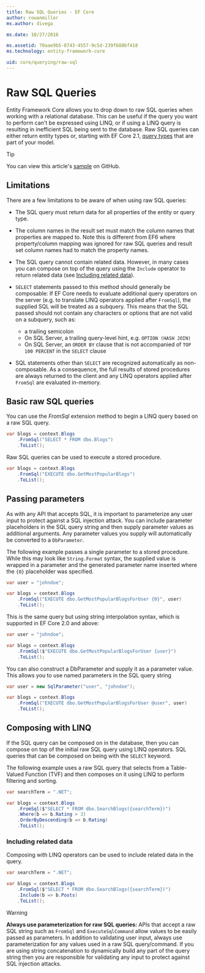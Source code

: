 ```yaml
---
title: Raw SQL Queries - EF Core
author: rowanmiller
ms.author: divega

ms.date: 10/27/2016

ms.assetid: 70aae9b5-8743-4557-9c5d-239f688bf418
ms.technology: entity-framework-core

uid: core/querying/raw-sql
---
```

# Raw SQL Queries

Entity Framework Core allows you to drop down to raw SQL queries when working with a relational database. This can be useful if the query you want to perform can't be expressed using LINQ, or if using a LINQ query is resulting in inefficient SQL being sent to the database. Raw SQL queries can either return entity types or, starting with EF Core 2.1, [query types](xref:core/modeling/query-types)  that are part of your model. 

> [!TIP]  
> You can view this article's [sample](https://github.com/aspnet/EntityFramework.Docs/tree/master/samples/core/Querying) on GitHub.

## Limitations

There are a few limitations to be aware of when using raw SQL queries:

* The SQL query must return data for all properties of the entity or query type.

* The column names in the result set must match the column names that properties are mapped to. Note this is different from EF6 where property/column mapping was ignored for raw SQL queries and result set column names had to match the property names.

* The SQL query cannot contain related data. However, in many cases you can compose on top of the query using the `Include` operator to return related data (see [Including related data](#including-related-data)).

* `SELECT` statements passed to this method should generally be composable: If EF Core needs to evaluate additional query operators on the server (e.g. to translate LINQ operators applied after `FromSql`), the supplied SQL will be treated as a subquery. This means that the SQL passed should not contain any characters or options that are not valid on a subquery, such as:
  * a trailing semicolon
  * On SQL Server, a trailing query-level hint, e.g. `OPTION (HASH JOIN)`
  * On SQL Server, an `ORDER BY` clause that is not accompanied of `TOP 100 PERCENT` in the `SELECT` clause

* SQL statements other than `SELECT` are recognized automatically as non-composable. As a consequence, the full results of stored procedures are always returned to the client and any LINQ operators applied after `FromSql` are evaluated in-memory. 

## Basic raw SQL queries

You can use the *FromSql* extension method to begin a LINQ query based on a raw SQL query.

<!-- [!code-csharp[Main](samples/core/Querying/Querying/RawSQL/Sample.cs)] -->
``` csharp
var blogs = context.Blogs
    .FromSql("SELECT * FROM dbo.Blogs")
    .ToList();
```

Raw SQL queries can be used to execute a stored procedure.

<!-- [!code-csharp[Main](samples/core/Querying/Querying/RawSQL/Sample.cs)] -->
``` csharp
var blogs = context.Blogs
    .FromSql("EXECUTE dbo.GetMostPopularBlogs")
    .ToList();
```

## Passing parameters

As with any API that accepts SQL, it is important to parameterize any user input to protect against a SQL injection attack. You can include parameter placeholders in the SQL query string and then supply parameter values as additional arguments. Any parameter values you supply will automatically be converted to a `DbParameter`.

The following example passes a single parameter to a stored procedure. While this may look like `String.Format` syntax, the supplied value is wrapped in a parameter and the generated parameter name inserted where the `{0}` placeholder was specified.

<!-- [!code-csharp[Main](samples/core/Querying/Querying/RawSQL/Sample.cs)] -->
``` csharp
var user = "johndoe";

var blogs = context.Blogs
    .FromSql("EXECUTE dbo.GetMostPopularBlogsForUser {0}", user)
    .ToList();
```

This is the same query but using string interpolation syntax, which is supported in EF Core 2.0 and above:

<!-- [!code-csharp[Main](samples/core/Querying/Querying/RawSQL/Sample.cs)] -->
``` csharp
var user = "johndoe";

var blogs = context.Blogs
    .FromSql($"EXECUTE dbo.GetMostPopularBlogsForUser {user}")
    .ToList();
```

You can also construct a DbParameter and supply it as a parameter value. This allows you to use named parameters in the SQL query string

<!-- [!code-csharp[Main](samples/core/Querying/Querying/RawSQL/Sample.cs)] -->
``` csharp
var user = new SqlParameter("user", "johndoe");

var blogs = context.Blogs
    .FromSql("EXECUTE dbo.GetMostPopularBlogsForUser @user", user)
    .ToList();
```

## Composing with LINQ

If the SQL query can be composed on in the database, then you can compose on top of the initial raw SQL query using LINQ operators. SQL queries that can be composed on being with the `SELECT` keyword.

The following example uses a raw SQL query that selects from a Table-Valued Function (TVF) and then composes on it using LINQ to perform filtering and sorting.

<!-- [!code-csharp[Main](samples/core/Querying/Querying/RawSQL/Sample.cs)] -->
``` csharp
var searchTerm = ".NET";

var blogs = context.Blogs
    .FromSql($"SELECT * FROM dbo.SearchBlogs({searchTerm})")
    .Where(b => b.Rating > 3)
    .OrderByDescending(b => b.Rating)
    .ToList();
```

### Including related data

Composing with LINQ operators can be used to include related data in the query.

<!-- [!code-csharp[Main](samples/core/Querying/Querying/RawSQL/Sample.cs)] -->
``` csharp
var searchTerm = ".NET";

var blogs = context.Blogs
    .FromSql($"SELECT * FROM dbo.SearchBlogs({searchTerm})")
    .Include(b => b.Posts)
    .ToList();
```

> [!WARNING]  
> **Always use parameterization for raw SQL queries:** APIs that accept a raw SQL string such as `FromSql` and `ExecuteSqlCommand` allow values to be easily passed as parameters. In addition to validating user input, always use parameterization for any values used in a raw SQL query/command. If you are using string concatenation to dynamically build any part of the query string then you are responsible for validating any input to protect against SQL injection attacks.
